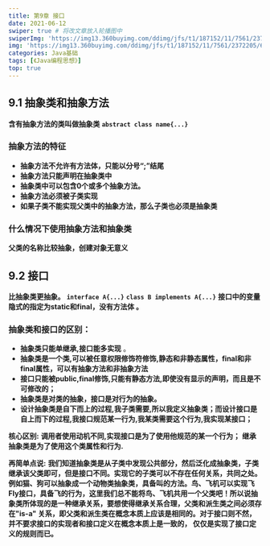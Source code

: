 ```yaml
---
title: 第9章 接口
date: 2021-06-12
swiper: true # 将改文章放入轮播图中
swiperImg: 'https://img13.360buyimg.com/ddimg/jfs/t1/187152/11/7561/2372205/60c7fac2E32b9bab3/4b3a2fd948eefa35.jpg' # 该文章在轮播图中的图片
img: 'https://img13.360buyimg.com/ddimg/jfs/t1/187152/11/7561/2372205/60c7fac2E32b9bab3/4b3a2fd948eefa35.jpg' # 该文章图片，可以是本地目录下图片也可以是http://xxx图片
categories: Java基础
tags: [《Java编程思想》]
top: true
---
```


## 9.1 抽象类和抽象方法
**含有抽象方法的类叫做抽象类**
**`abstract class name{...}`**
### 抽象方法的特征

- **抽象方法不允许有方法体，只能以分号“;”结尾** 
- **抽象方法只能声明在抽象类中**
- **抽象类中可以包含0个或多个抽象方法。**
- **抽象方法必须被子类实现** 
- **如果子类不能实现父类中的抽象方法，那么子类也必须是抽象类**

### 什么情况下使用抽象方法和抽象类
**父类的名称比较抽象，创建对象无意义**

## 9.2 接口
**比抽象类更抽象。**
**`interface A{...}`**
**`class B implements A{...}`**
**接口中的变量隐式的指定为static和final，没有方法体 。**


### 抽象类和接口的区别：
- **抽象类只能单继承,接口能多实现** 。
- **抽象类是一个类,可以被任意权限修饰符修饰,静态和非静态属性，final和非final属性，可以有抽象方法和非抽象方法**
- **接口只能被public,final修饰,只能有静态方法,即使没有显示的声明，而且是不可修改的；**
- **抽象类是对类的抽象，接口是对行为的抽象。**
- **设计抽象类是自下而上的过程,我子类需要,所以我定义抽象类；而设计接口是自上而下的过程,我接口规范某一行为,我某类需要这个行为,我实现某接口；**


**核心区别:**
**调用者使用动机不同,实现接口是为了使用他规范的某一个行为；**
**继承抽象类是为了使用这个类属性和行为.**

**再简单点说:**
**我们知道抽象类是从子类中发现公共部分，然后泛化成抽象类，子类继承该父类即可，但是接口不同。实现它的子类可以不存在任何关系，共同之处。例如猫、狗可以抽象成一个动物类抽象类，具备叫的方法。鸟、飞机可以实现飞Fly接口，具备飞的行为，这里我们总不能将鸟、飞机共用一个父类吧！所以说抽象类所体现的是一种继承关系，要想使得继承关系合理，父类和派生类之间必须存在"is-a" 关系，即父类和派生类在概念本质上应该是相同的。对于接口则不然，并不要求接口的实现者和接口定义在概念本质上是一致的， 仅仅是实现了接口定义的规则而已。**
